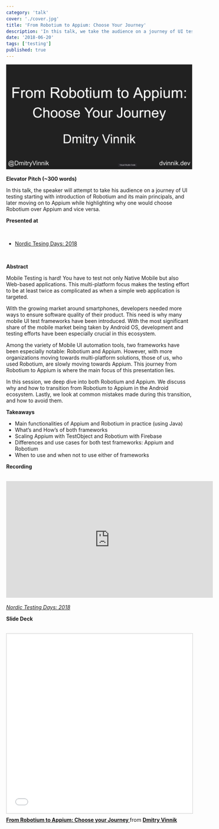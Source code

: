 ```yaml
---
category: 'talk'
cover: './cover.jpg'
title: 'From Robotium to Appium: Choose Your Journey'
description: 'In this talk, we take the audience on a journey of UI testing starting with introduction of Robotium and its main principals.'
date: '2018-06-20'
tags: ['testing']
published: true
---
```

![Architecture](./cover.jpg)

**Elevator Pitch (~300 words)**

In this talk, the speaker will attempt to take his audience on a journey of UI testing starting with introduction of Robotium and its main principals, and later moving on to Appium while highlighting why one would choose Robotium over Appium and vice versa. 

**Presented at**

<br>

- [Nordic Tesing Days: 2018]()

<br>

**Abstract**

Mobile Testing is hard! You have to test not only Native Mobile but also Web-based applications. This multi-platform focus makes the testing effort to be at least twice as complicated as when a simple web application is targeted.

With the growing market around smartphones, developers needed more ways to ensure software quality of their product. This need is why many mobile UI test frameworks have been introduced. With the most significant share of the mobile market being taken by Android OS, development and testing efforts have been especially crucial in this ecosystem.

Among the variety of Mobile UI automation tools, two frameworks have been especially notable: Robotium and Appium. However, with more organizations moving towards multi-platform solutions, those of us, who used Robotium, are slowly moving towards Appium. This journey from Robotium to Appium is where the main focus of this presentation lies.

In this session, we deep dive into both Robotium and Appium. We discuss why and how to transition from Robotium to Appium in the Android ecosystem. Lastly, we look at common mistakes made during this transition, and how to avoid them.

**Takeaways**

- Main functionalities of Appium and Robotium in practice (using Java)
- What’s and How’s of both frameworks
- Scaling Appium with TestObject and Robotium with Firebase
- Differences and use cases for both test frameworks: Appium and Robotium
- When to use and when not to use either of frameworks


**Recording**

<br>

<iframe width="560" height="315" src="https://www.youtube.com/embed/LAsQ3Pu-UbY" title="YouTube video player" frameborder="0" allow="accelerometer; autoplay; clipboard-write; encrypted-media; gyroscope; picture-in-picture" allowfullscreen></iframe>

*[Nordic Testing Days: 2018]()*
<br>

**Slide Deck**

<br>

<iframe src="//www.slideshare.net/slideshow/embed_code/key/6qkjNhozsQ4v3S" width="595" height="485" frameborder="0" marginwidth="0" marginheight="0" scrolling="no" style="border:1px solid #CCC; border-width:1px; margin-bottom:5px; max-width: 100%;" allowfullscreen> </iframe> <div style="margin-bottom:5px"> <strong> <a href="//www.slideshare.net/DmitryVinnik1/from-robotium-to-appium-choose-your-journey" title="From Robotium to Appium: Choose your Journey " target="_blank">From Robotium to Appium: Choose your Journey </a> </strong> from <strong><a href="//www.slideshare.net/DmitryVinnik1" target="_blank">Dmitry Vinnik</a></strong> </div>